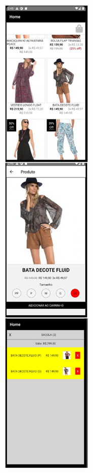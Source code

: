 

<p align="center">
  <img src="1.png"  width="260"/>

<img src="2.png"  width="260"/>

<img src="3.png"  width="260"/>

</p>
